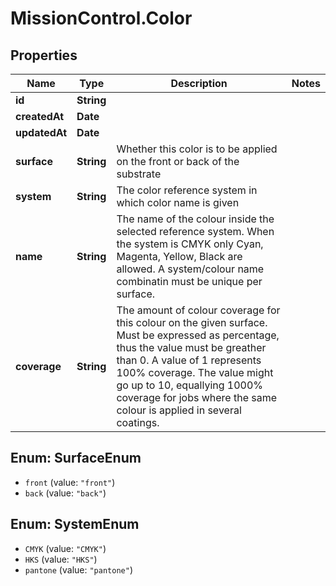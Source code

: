 # MissionControl.Color

## Properties
Name | Type | Description | Notes
------------ | ------------- | ------------- | -------------
**id** | **String** |  | 
**createdAt** | **Date** |  | 
**updatedAt** | **Date** |  | 
**surface** | **String** | Whether this color is to be applied on the front or back of the substrate | 
**system** | **String** | The color reference system in which color name is given | 
**name** | **String** | The name of the colour inside the selected reference system. When the system is CMYK only Cyan, Magenta, Yellow, Black are allowed. A system/colour name combinatin must be unique per surface. | 
**coverage** | **String** | The amount of colour coverage for this colour on the given surface. Must be expressed as percentage, thus the value must be greather than 0. A value of 1 represents 100% coverage. The value might go up to 10, equallying 1000% coverage for jobs where the same colour is applied in several coatings. | 

<a name="SurfaceEnum"></a>
## Enum: SurfaceEnum

* `front` (value: `"front"`)
* `back` (value: `"back"`)


<a name="SystemEnum"></a>
## Enum: SystemEnum

* `CMYK` (value: `"CMYK"`)
* `HKS` (value: `"HKS"`)
* `pantone` (value: `"pantone"`)

